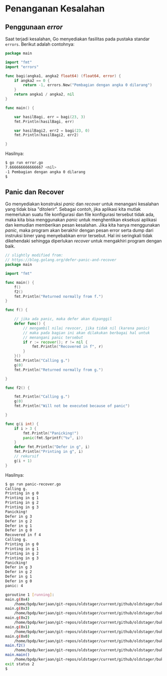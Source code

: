# Penanganan Kesalahan

## Penggunaan *error*

Saat terjadi kesalahan, Go menyediakan fasilitas pada pustaka standar `errors`. Berikut adalah
contohnya:

```go
package main

import "fmt"
import "errors"

func bagi(angka1, angka2 float64) (float64, error) {
	if angka2 == 0 {
		return -1, errors.New("Pembagian dengan angka 0 dilarang")
	}
	return angka1 / angka2, nil
}

func main() {

	var hasilBagi, err = bagi(23, 3)
	fmt.Println(hasilBagi, err)

	var hasilBagi2, err2 = bagi(23, 0)
	fmt.Println(hasilBagi2, err2)

}
```

Hasilnya:

```bash
$ go run error.go
7.666666666666667 <nil>
-1 Pembagian dengan angka 0 dilarang
$ 
```

## Panic dan Recover 

Go menyediakan konstruksi *panic* dan *recover* untuk menangani kesalahan yang tidak bisa "ditolerir". Sebagai contoh, jika aplikasi kita mutlak memerlukan suatu file konfigurasi dan file konfigurasi tersebut tidak ada, maka kita bisa menggunakan *panic* untuk menghentikan eksekusi aplikasi dan kemudian memberikan pesan kesalahan. Jika kita hanya menggunakan *panic*, maka program akan berakhir dengan pesan error serta dump dari instruksi biner yang menyebabkan error tersebut. Hal ini seringkali tidak dikehendaki sehingga diperlukan *recover* untuk mengakhiri program dengan baik.

```go
// slightly modified from:
// https://blog.golang.org/defer-panic-and-recover
package main

import "fmt"

func main() {
	f()
	f2()
	fmt.Println("Returned normally from f.")
}

func f() {

	// jika ada panic, maka defer akan dipanggil
	defer func() {
		// mengambil nilai revocer, jika tidak nil (karena panic)
		// maka pada bagian ini akan dilakukan berbagai hal untuk
		// menangani panic tersebut
		if r := recover(); r != nil {
			fmt.Println("Recovered in f", r)
		}
	}()
	fmt.Println("Calling g.")
	g(0)
	fmt.Println("Returned normally from g.")

}

func f2() {

	fmt.Println("Calling g.")
	g(0)
	fmt.Println("Will not be executed because of panic")

}

func g(i int) {
	if i > 3 {
		fmt.Println("Panicking!")
		panic(fmt.Sprintf("%v", i))
	}
	defer fmt.Println("Defer in g", i)
	fmt.Println("Printing in g", i)
	// rekursif
	g(i + 1)
}
```

Hasilnya:

```bash
$ go run panic-recover.go
Calling g.
Printing in g 0
Printing in g 1
Printing in g 2
Printing in g 3
Panicking!
Defer in g 3
Defer in g 2
Defer in g 1
Defer in g 0
Recovered in f 4
Calling g.
Printing in g 0
Printing in g 1
Printing in g 2
Printing in g 3
Panicking!
Defer in g 3
Defer in g 2
Defer in g 1
Defer in g 0
panic: 4

goroutine 1 [running]:
main.g(0x4)
	/home/bpdp/kerjaan/git-repos/oldstager/current/github/oldstager/buku-go/src/bab-07/panic-recover.go:41 +0x28a
main.g(0x3)
	/home/bpdp/kerjaan/git-repos/oldstager/current/github/oldstager/buku-go/src/bab-07/panic-recover.go:46 +0x16f
main.g(0x2)
	/home/bpdp/kerjaan/git-repos/oldstager/current/github/oldstager/buku-go/src/bab-07/panic-recover.go:46 +0x16f
main.g(0x1)
	/home/bpdp/kerjaan/git-repos/oldstager/current/github/oldstager/buku-go/src/bab-07/panic-recover.go:46 +0x16f
main.g(0x0)
	/home/bpdp/kerjaan/git-repos/oldstager/current/github/oldstager/buku-go/src/bab-07/panic-recover.go:46 +0x16f
main.f2()
	/home/bpdp/kerjaan/git-repos/oldstager/current/github/oldstager/buku-go/src/bab-07/panic-recover.go:33 +0x87
main.main()
	/home/bpdp/kerjaan/git-repos/oldstager/current/github/oldstager/buku-go/src/bab-07/panic-recover.go:9 +0x27
exit status 2
$
```
